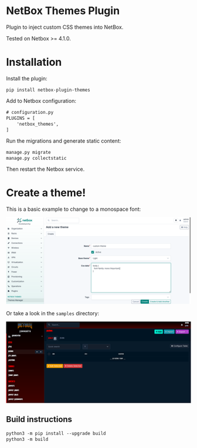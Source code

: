 # NetBox Themes Plugin

Plugin to inject custom CSS themes into NetBox.

Tested on Netbox >= 4.1.0.

# Installation

Install the plugin:

```
pip install netbox-plugin-themes
```

Add to Netbox configuration:

```
# configuration.py
PLUGINS = [
    'netbox_themes',
]
```

Run the migrations and generate static content:

```
manage.py migrate
manage.py collectstatic
```

Then restart the Netbox service.

# Create a theme!

This is a basic example to change to a monospace font:

![Create a theme](media/create-theme.png?raw=true "Create a theme")

Or take a look in the `samples` directory:

![Doom](media/doom.png?raw=true "Doom theme")

## Build instructions

```
python3 -m pip install --upgrade build
python3 -m build
```

